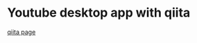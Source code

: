 # Youtube desktop app with qiita

[qiita page](https://qiita.com/NknightA/items/5ea26e24515d58d67e0e)

